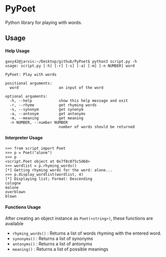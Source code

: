 # PyPoet
Python library for playing with words.

## Usage

#### Help Usage

```console
gavy42@jarvis:~/Desktop/github/PyPoet$ python3 script.py -h
usage: script.py [-h] [-r] [-s] [-a] [-m] [-n NUMBER] word

PyPoet: Play with words

positional arguments:
  word                  an input of the word

optional arguments:
  -h, --help            show this help message and exit
  -r, --rhyme           get rhyming words
  -s, --synonym         get synonym
  -a, --antonym         get antonyms
  -m, --meaning         get meaning
  -n NUMBER, --number NUMBER
                        number of words should be returned
```

#### Interpreter Usage

```python3
>>> from script import Poet
>>> p = Poet("alone")
>>> p
<script.Poet object at 0x7f8c075c5d68>
>>> wordlist = p.rhyming_words()
[*] Getting rhyming words for the word: alone...
>>> p.display_wordlist(wordlist, 4)
[*] Displaying list; Format: Descending
cologne
malone
overblown
blown
```

#### Functions Usage

After creating an object instance as `Poet(<string>)`, these functions are available

- `rhyming_words()` : Returns a list of words rhyming with the entered word.
- `synonyms()` : Returns a list of synonyms
- `antonyms()` : Returns a list of antonyms
- `meaning()` : Returns a list of possible meanings